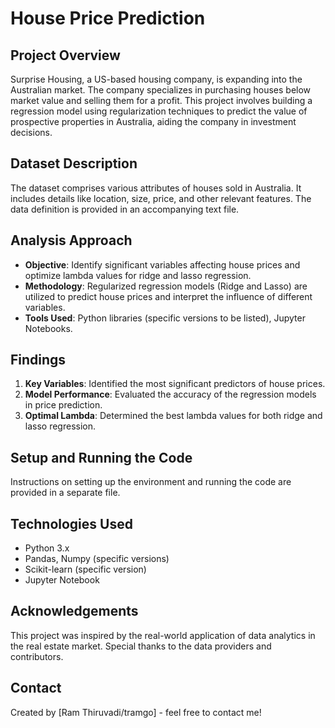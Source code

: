 # House Price Prediction

## Project Overview
Surprise Housing, a US-based housing company, is expanding into the Australian market. The company specializes in purchasing houses below market value and selling them for a profit. This project involves building a regression model using regularization techniques to predict the value of prospective properties in Australia, aiding the company in investment decisions.

## Dataset Description
The dataset comprises various attributes of houses sold in Australia. It includes details like location, size, price, and other relevant features. The data definition is provided in an accompanying text file.

## Analysis Approach
- **Objective**: Identify significant variables affecting house prices and optimize lambda values for ridge and lasso regression.
- **Methodology**: Regularized regression models (Ridge and Lasso) are utilized to predict house prices and interpret the influence of different variables.
- **Tools Used**: Python libraries (specific versions to be listed), Jupyter Notebooks.

## Findings
1. **Key Variables**: Identified the most significant predictors of house prices.
2. **Model Performance**: Evaluated the accuracy of the regression models in price prediction.
3. **Optimal Lambda**: Determined the best lambda values for both ridge and lasso regression.

## Setup and Running the Code
Instructions on setting up the environment and running the code are provided in a separate file.

## Technologies Used
- Python 3.x
- Pandas, Numpy (specific versions)
- Scikit-learn (specific version)
- Jupyter Notebook

## Acknowledgements
This project was inspired by the real-world application of data analytics in the real estate market. Special thanks to the data providers and contributors.

## Contact
Created by [Ram Thiruvadi/tramgo] - feel free to contact me!